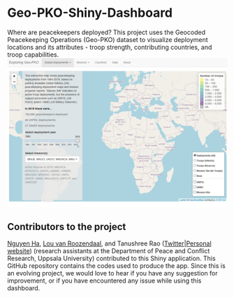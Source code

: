 # Geo-PKO-Shiny-Dashboard

Where are peacekeepers deployed? This project uses the Geocoded Peacekeeping Operations (Geo-PKO) dataset to visualize deployment locations and its attributes - troop strength, contributing countries, and troop capabilities. 
![](screencap-shiny.png) 

## Contributors to the project
[Nguyen Ha](https://github.com/hatnguyen267), [Lou van Roozendaal](), and Tanushree Rao ([Twitter](https://twitter.com/@tanushreerao)|[Personal website](https://tanushreerao.com)) (research assistants at the Department of Peace and Conflict Research, Uppsala University) contributed to this Shiny application. This GitHub repository contains the codes used to produce the app. Since this is an evolving project, we would love to hear if you have any suggestion for improvement, or if you have encountered any issue while using this dashboard.
